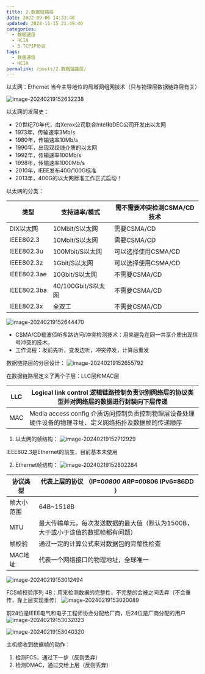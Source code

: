 ```yaml
---
title: 2.数据链路层
date: 2022-09-06 14:33:48
updated: 2024-11-15 21:49:40
categories:
  - 数据通信
  - HCIA
  - 3.TCPIP协议
tags:
  - 数据通信
  - HCIA
permalink: /posts/2.数据链路层/
---
```

以太网：Ethernet 当今主导地位的局域网组网技术（只与物理层数据链路层有关）

![image-20240219152632238](2.数据链路层/image-20240219152632238.png)

以太网的发展史：
- 20世纪70年代，由Xerox公司联合Intel和DEC公司开发出以太网
- 1973年，传输速率3Mb/s
- 1980年，传输速率10Mb/s
- 1990年，出现双绞线介质的以太网
- 1992年，传输速率100Mb/s
- 1998年，传输速率1000Mb/s
- 2010年，IEEE发布40G/100G标准
- 2013年，400G的以太网标准工作正式启动！

以太网的分类：

| 类型        | 支持速率/模式      | 需不需要冲突检测CSMA/CD技术 |
| ----------- | ------------------ | --------------------------- |
| DIX以太网   | 10Mbit/S以太网     | 需要CSMA/CD                 |
| IEEE802.3   | 10Mbit/S以太网     | 需要CSMA/CD                 |
| IEEE802.3u  | 100Mbit/S以太网    | 可以选择使用CSMA/CD         |
| IEEE802.3z  | 1Gbit/S以太网      | 可以选择使用CSMA/CD         |
| IEEE802.3ae | 10Gbit/S以太网     | 不需要CSMA/CD               |
| IEEE802.3ba | 40/100Gbit/S以太网 | 不需要CSMA/CD               |
| IEEE802.3x  | 全双工             | 不需要CSMA/CD               |

![image-20240219152644470](2.数据链路层/image-20240219152644470.png)

- CSMA/CD载波侦听多路访问/冲突检测技术：用来避免在同一共享介质出现信号冲突的技术。
- 工作流程：发前先听，变发边听，冲突停发，计算后重发

数据链路层的分层设计：
![image-20240219152655792](2.数据链路层/image-20240219152655792.png)


在数据链路层定义了两个子层：LLC层和MAC层

| LLC  | Logical link control 逻辑链路控制负责识别网络层的协议类型并对网络层的数据进行封装向下层传递 |
| ---- | ------------------------------------------------------------ |
| MAC  | Media access config 介质访问控制负责控制物理层设备处理硬件设备的物理寻址、定义网络拓扑及数据帧的传递顺序 |

1. 以太网的帧结构：
![image-20240219152712929](2.数据链路层/image-20240219152712929.png)

IEEE802.3是Ethernet的前生，目前基本未使用

2. Ethernet帧结构：
![image-20240219152802284](2.数据链路层/image-20240219152802284.png)

| 协议类型   | 代表上层的协议 （IP=0*0800 ARP=0*0806 IPv6=86DD ）           |
| ---------- | ------------------------------------------------------------ |
| 帧大小范围 | 64B~1518B                                                    |
| MTU        | 最大传输单元，每次发送数据的最大值（默认为1500B，大于或小于该值的数据帧都有问题） |
| 帧校验     | 通过一定的计算公式来对数据包的完整性检查                     |
| MAC地址    | 代表一个网络接口的物理地址，全球唯一                         |

![image-20240219153012494](2.数据链路层/image-20240219153012494.png)

FCS帧校验序列 4B：用来检测数据的完整性，不完整的会被之间丢弃（不会重传，靠上层实现重传）
![image-20240219153020089](2.数据链路层/image-20240219153020089.png)


前24位是IEEE电气和电子工程师协会分配给厂商，后24位是厂商分配的用户
![image-20240219153032023](2.数据链路层/image-20240219153032023.png)

![image-20240219153040320](2.数据链路层/image-20240219153040320.png)

主机接收到数据帧的动作：
1. 检测FCS，通过下一步（反则丢弃）
2. 检测DMAC，通过交给上层（反则丢弃）
